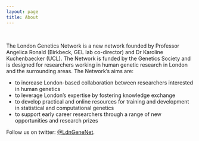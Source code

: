 ```yaml
---
layout: page
title: About
---
```


<br/>

The London Genetics Network is a new network founded by Professor Angelica Ronald (Birkbeck, GEL lab co-director) and Dr Karoline Kuchenbaecker (UCL). The Network is funded by the Genetics Society and is designed for researchers working in human genetic research in London and the surrounding areas. The Network’s aims are: 

* to increase London-based collaboration between researchers interested in human genetics
* to leverage London’s expertise by fostering knowledge exchange 
* to develop practical and online resources for training and development in statistical and computational genetics
* to support early career researchers through a range of new opportunities and research prizes


Follow us on twitter: [@LdnGeneNet](https://twitter.com/LdnGeneNet).


